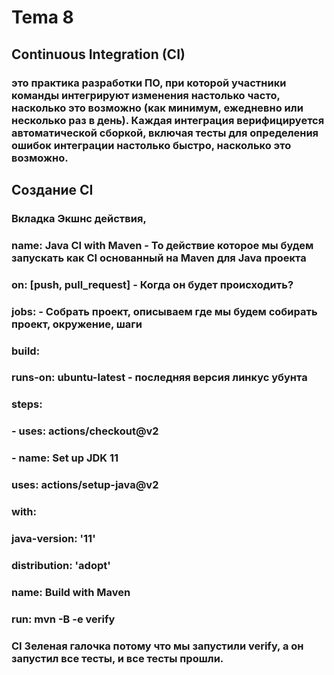 # Tema 8 

##  Continuous Integration (CI) 
### это практика разработки ПО, при которой участники команды интегрируют изменения настолько часто, насколько это возможно (как минимум, ежедневно или несколько раз в день). Каждая интеграция верифицируется автоматической сборкой, включая тесты для определения ошибок интеграции настолько быстро, насколько это возможно.
##   Создание CI

### Вкладка Экшнс действия, 
### name: Java CI with Maven   - То действие которое мы будем запускать как CI основанный на Maven для Java проекта
### on: [push, pull_request]   - Когда он будет происходить?
### jobs:                      - Собрать проект, описываем где мы будем собирать проект, окружение, шаги
### build:
### runs-on: ubuntu-latest     - последняя версия линкус убунта
### steps:
### - uses: actions/checkout@v2
### - name: Set up JDK 11
### uses: actions/setup-java@v2
### with:
### java-version: '11'
### distribution: 'adopt'
### name: Build with Maven
### run: mvn -B -e verify
### CI Зеленая галочка потому что мы запустили verify, а он запустил все тесты, и все тесты прошли.
